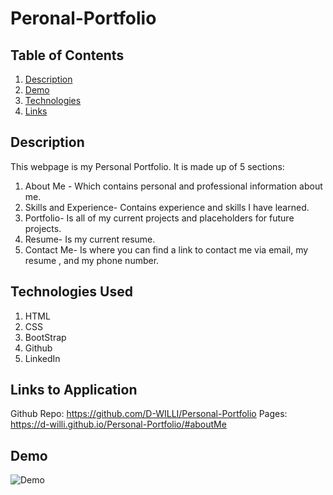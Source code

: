 # Peronal-Portfolio

## Table of Contents
1. [Description](#description)
2. [Demo](#Demo)
3. [Technologies](#tech)
4. [Links](#links)



## Description 
<a name="description"></a>
This webpage is my Personal Portfolio. It is made up of 5 sections:
1. About Me - Which contains personal and professional information about me. 
2. Skills and Experience- Contains experience and skills I have learned. 
3. Portfolio- Is all of my current projects and placeholders for future projects. 
4. Resume- Is my current resume. 
5. Contact Me- Is where you can find a link to contact me via email, my resume , and my phone number. 

## Technologies Used
<a name="tech"></a>
1. HTML
2. CSS
3. BootStrap 
4. Github 
5. LinkedIn

## Links to Application 
<a name="link"></a>

Github Repo: https://github.com/D-WILLI/Personal-Portfolio
Pages: https://d-willi.github.io/Personal-Portfolio/#aboutMe

## Demo 
<a name="Demo"></a>
![Demo](https://media.giphy.com/media/GgyNGjnLOrfUCnTT5F/giphy.gif)

